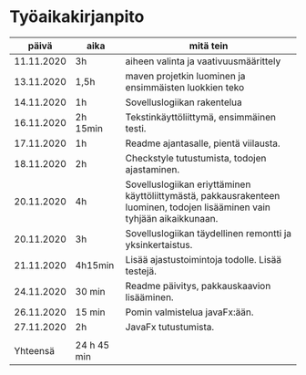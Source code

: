 # Työaikakirjanpito

päivä | aika | mitä tein
------|------|----------
11.11.2020 | 3h | aiheen valinta ja vaativuusmäärittely
13.11.2020 | 1,5h | maven projetkin luominen ja ensimmäisten luokkien teko
14.11.2020 | 1h | Sovelluslogiikan rakentelua
16.11.2020 | 2h 15min | Tekstinkäyttöliittymä, ensimmäinen testi.
17.11.2020 | 1h | Readme ajantasalle, pientä viilausta. 
18.11.2020 | 2h | Checkstyle tutustumista, todojen ajastaminen.
20.11.2020 | 4h | Sovelluslogiikan eriyttäminen käyttöliittymästä, pakkausrakenteen luominen, todojen lisääminen vain tyhjään aikaikkunaan. 
20.11.2020 | 3h | Sovelluslogiikan täydellinen remontti ja yksinkertaistus.
21.11.2020 | 4h15min | Lisää ajastustoimintoja todolle. Lisää testejä.
24.11.2020 | 30 min | Readme päivitys, pakkauskaavion lisääminen.
26.11.2020 | 15 min | Pomin valmistelua javaFx:ään.
27.11.2020 | 2h | JavaFx tutustumista.
||
Yhteensä | 24 h 45 min |

